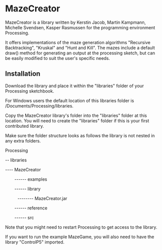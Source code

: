 <h1> MazeCreator </h1>
<p> MazeCreator is a library written by Kerstin Jacob, Martin Kampmann, Michelle Svendsen, Kasper Rasmussen for the programming environment Processing. </p>
<p> It offers implementations of the maze generation algorithms "Recursive Backtracking", "Kruskal" and "Hunt and Kill". The mazes include a default draw() method for generating an output at the processing sketch, but can be easily modified to suit the user's specific needs.</p>

<h2> Installation </h2>
<p>Download the library and place it within the "libraries" folder of your Processing sketchbook.</p> 
<p> For Windows users the default location of this libraries folder is /Documents/Processing/libraries. </p>
Copy the MazeCreator library's folder into the "libraries" folder at this location. 
You will need to create the "libraries" folder if this is your first contributed library. </p>
<p> Make sure the folder structure looks as follows the library is not nested in any extra folders.  </p>
<section>
Processing
<p>-- libraries</p>
<dl><p>---- MazeCreator</p></dl>
<dl><p style="text-indent:30px;">------ examples</p></dl>
<p style="text-indent:30px;">------ library</p> 
<dl><p style="text-indent:40px;">-------- MazeCreator.jar</p> <dl>
<p style="text-indent:30px;">------ reference</p>    
<p style="text-indent:30px;">------ src</p>  
</dl>                         
</section>
<p>Note that you might need to restart Processing to get access to the library. </p>

<p> If you want to run the example MazeGame, you will also need to have the library "ControlP5" imported. </p>
